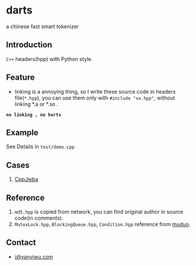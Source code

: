 # darts
a chinese fast smart tokenizer 

## Introduction

`C++` headers(hpp) with Python style. 

## Feature

+ linking is a annoying thing, so I write these source code in headers file(`*.hpp`), you can use them only with `#include "xx.hpp"`, without linking *.a or *.so .

**`no linking , no hurts`** 

## Example

See Details in `test/demo.cpp`

## Cases

1. [CppJieba]

## Reference

1.  `md5.hpp` is copied from network, you can find original author in source code(in comments).
2.  `MutexLock.hpp`, `BlockingQueue.hpp`, `Condition.hpp` reference from [muduo].

## Contact

+ i@yanyiwu.com

[CppJieba]:https://github.com/yanyiwu/cppjieba.git
[muduo]:https://github.com/chenshuo/muduo.git